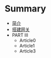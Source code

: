 # Summary

* [简介](README.md)
* [搭建网关](gateway/index.md)
* PART III
    * Article0
    * Article1
    * Article3

